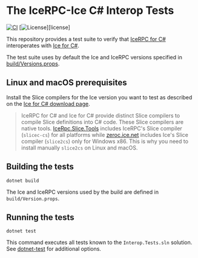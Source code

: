 # The IceRPC-Ice C# Interop Tests

[![CI](https://github.com/icerpc/icerpc-ice-csharp-interop/actions/workflows/ci.yml/badge.svg)][ci-home]
[![License](https://img.shields.io/github/license/icerpc/icerpc-ice-csharp-interop?color=blue)][license]

This repository provides a test suite to verify that [IceRPC for C#][icerpc-csharp] interoperates with
[Ice for C#][ice-csharp].

The test suite uses by default the Ice and IceRPC versions specified in [build/Versions.props](build/Versions.props).

## Linux and macOS prerequisites

Install the Slice compilers for the Ice version you want to test as described on the
[Ice for C# download page](https://zeroc.com/downloads/ice/3.7/csharp).

> IceRPC for C# and Ice for C# provide distinct Slice compilers to compile Slice definitions into C# code. These
> Slice compilers are native tools.
> [IceRpc.Slice.Tools][icerpc-slice-tools] includes IceRPC's Slice compiler (`slicec-cs`) for all platforms while
> [zeroc.ice.net][zeroc-ice-net] includes Ice's Slice compiler (`slice2cs`) only for Windows x86. This is why you need
> to install manually `slice2cs` on Linux and macOS.

## Building the tests

```shell
dotnet build
```

The Ice and IceRPC versions used by the build are defined in `build/Version.props`.

## Running the tests

```shell
dotnet test
```

This command executes all tests known to the `Interop.Tests.sln` solution. See
[dotnet-test](https://docs.microsoft.com/en-us/dotnet/core/tools/dotnet-test) for additional options.

[ci-home]: https://github.com/icerpc/icerpc-ice-csharp-interop/actions/workflows/ci.yml
[icerpc-csharp]: https://github.com/icerpc/icerpc-csharp
[icerpc-slice-tools]: https://www.nuget.org/packages/icerpc.slice.tools
[ice-csharp]: https://github.com/zeroc-ice/ice
[zeroc-ice-net]: https://www.nuget.org/packages/zeroc.ice.net

